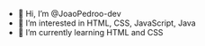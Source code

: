 - 👋 Hi, I’m @JoaoPedroo-dev
- 👀 I’m interested in HTML, CSS, JavaScript, Java
- 🌱 I’m currently learning HTML and CSS



